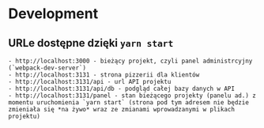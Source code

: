 # Development

## URLe dostępne dzięki `yarn start` 

    - http://localhost:3000 - bieżący projekt, czyli panel administrcyjny (`webpack-dev-server`)
    - http://localhost:3131 - strona pizzerii dla klientów
    - http://localhost:3131/api - url API projektu
    - http://localhost:3131/api/db - podgląd całej bazy danych w API
    - http://localhost:3131/panel - stan bieżącego projekty (panelu ad.) z momentu uruchomienia `yarn start` (strona pod tym adresem nie będzie zmieniała się *na żywo* wraz ze zmianami wprowadzanymi w plikach projektu)

